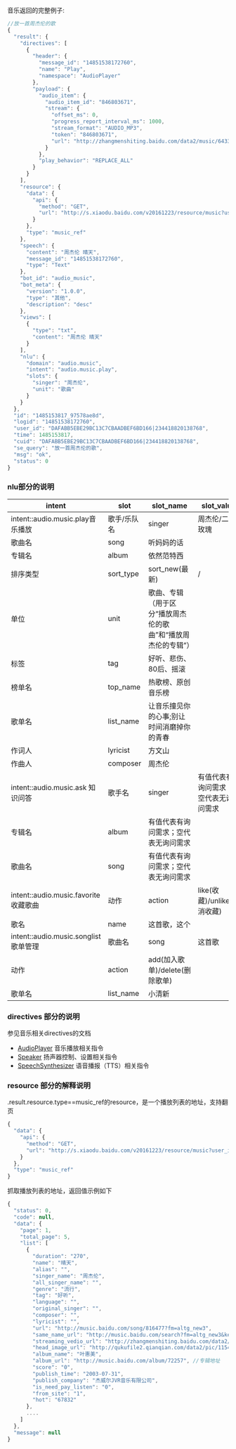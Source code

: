 音乐返回的完整例子:
```javascript
//放一首周杰伦的歌
{
  "result": {
    "directives": [
      {
        "header": {
          "message_id": "14851538172760",
          "name": "Play",
          "namespace": "AudioPlayer"
        },
        "payload": {
          "audio_item": {
            "audio_item_id": "846803671",
            "stream": {
              "offset_ms": 0,
              "progress_report_interval_ms": 1000,
              "stream_format": "AUDIO_MP3",
              "token": "846803671",
              "url": "http://zhangmenshiting.baidu.com/data2/music/64333976/64333976.mp3?xcode=0411b74c6de0c453a0d51cfc739c1004"
            }
          },
          "play_behavior": "REPLACE_ALL"
        }
      }
    ],
    "resource": {
      "data": {
        "api": {
          "method": "GET",
          "url": "http://s.xiaodu.baidu.com/v20161223/resource/music?user_id=DAFABB5EBE29BC13C7CBAADBEF6BD166|234418820138768"
        }
      },
      "type": "music_ref"
    },
    "speech": {
      "content": "周杰伦 晴天",
      "message_id": "14851538172760",
      "type": "Text"
    },
    "bot_id": "audio_music",
    "bot_meta": {
      "version": "1.0.0",
      "type": "其他",
      "description": "desc"
    },
    "views": [
      {
        "type": "txt",
        "content": "周杰伦 晴天"
      }
    ],
    "nlu": {
      "domain": "audio.music",
      "intent": "audio.music.play",
      "slots": {
        "singer": "周杰伦",
        "unit": "歌曲"
      }
    }
  },
  "id": "1485153817_97578ae8d",
  "logid": "14851538172760",
  "user_id": "DAFABB5EBE29BC13C7CBAADBEF6BD166|234418820138768",
  "time": 1485153817,
  "cuid": "DAFABB5EBE29BC13C7CBAADBEF6BD166|234418820138768",
  "se_query": "放一首周杰伦的歌",
  "msg": "ok",
  "status": 0
}
```

### nlu部分的说明
intent|slot|slot_name|slot_value
------|----|---------|----------
intent::audio.music.play音乐播放|歌手/乐队名|singer|周杰伦/二手玫瑰
 |歌曲名|song|听妈妈的话
 |专辑名|album|依然范特西
 |排序类型|sort_type|sort_new(最新)|/|sort_hot(最热)
 |单位|unit|歌曲、专辑（用于区分“播放周杰伦的歌曲”和“播放周杰伦的专辑”）
 |标签|tag|好听、悲伤、80后、摇滚
 |榜单名|top_name|热歌榜、原创音乐榜
 |歌单名|list_name|让音乐撞见你的心事;别让时间消磨掉你的青春
 |作词人|lyricist|方文山
 |作曲人|composer|周杰伦
intent::audio.music.ask 知识问答|歌手名|singer|有值代表有询问需求；空代表无询问需求
 |专辑名|album|有值代表有询问需求；空代表无询问需求
 |歌曲名|song|有值代表有询问需求；空代表无询问需求
intent::audio.music.favorite 收藏歌曲|动作|action|like(收藏)/unlike(取消收藏)
 |歌名|name|这首歌，这个
intent::audio.music.songlist 歌单管理|歌曲名|song|这首歌
 |动作|action|add(加入歌单)/delete(删除歌单)
 |歌单名|list_name|小清新





### directives 部分的说明

参见音乐相关directives的文档
  * [AudioPlayer](../directives/AudioPlayer.md) 音乐播放相关指令
  * [Speaker](../directives/Speaker.md) 扬声器控制、设置相关指令
  * [SpeechSynthesizer](../directives/SpeechSynthesizer.md) 语音播报（TTS）相关指令



### resource 部分的解释说明

.result.resource.type==music_ref的resource，是一个播放列表的地址，支持翻页
```javascript
{
  "data": {
    "api": {
      "method": "GET",
      "url": "http://s.xiaodu.baidu.com/v20161223/resource/music?user_id=DAFABB5EBE29BC13C7CBAADBEF6BD166|234418820138768"
    }
  },
  "type": "music_ref"
}
```

抓取播放列表的地址，返回值示例如下
```javascript
{
  "status": 0,
  "code": null,
  "data": {
    "page": 1,
    "total_page": 5,
    "list": [
      {
        "duration": "270",
        "name": "晴天",
        "alias": "",
        "singer_name": "周杰伦",
        "all_singer_name": "",
        "genre": "流行",
        "tag": "好听",
        "language": "",
        "original_singer": "",
        "composer": "",
        "lyricist": "",
        "url": "http://music.baidu.com/song/816477?fm=altg_new3",
        "same_name_url": "http://music.baidu.com/search?fm=altg_new3&key=%E6%99%B4%E5%A4%A9",
        "streaming_vedio_url": "http://zhangmenshiting.baidu.com/data2/music/64333976/64333976.mp3?xcode=0411b74c6de0c453a0d51cfc739c1004",//可播放资源地址
        "head_image_url": "http://qukufile2.qianqian.com/data2/pic/115434572/115434572.jpg",
        "album_name": "叶惠美",
        "album_url": "http://music.baidu.com/album/72257", //专辑地址
        "score": "0",
        "publish_time": "2003-07-31",
        "publish_company": "杰威尔JVR音乐有限公司",
        "is_need_pay_listen": "0",
        "from_site": "1",
        "hot": "67832"
      },
      ....
    ]
  },
  "message": null
}
